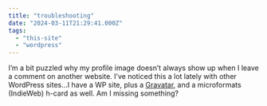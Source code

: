 ```yaml
---
title: "troubleshooting"
date: "2024-03-11T21:29:41.000Z"
tags: 
  - "this-site"
  - "wordpress"
---
```


I’m a bit puzzled why my profile image doesn’t always show up when I leave a comment on another website. I’ve noticed this a lot lately with other WordPress sites…I have a WP site, plus a [Gravatar](https://gravatar.com/nicksimsondotcom), and a microformats (IndieWeb) h-card as well. Am I missing something?

